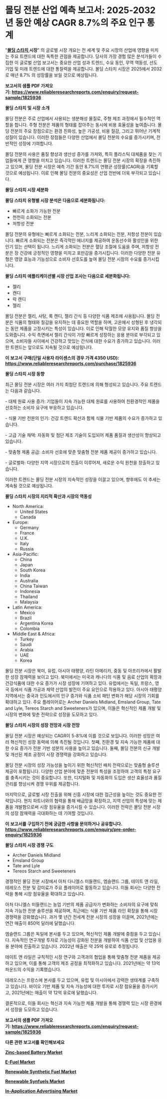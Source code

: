 <p><h1>몰딩 전분 산업 예측 보고서: 2025-2032년 동안 예상 CAGR 8.7%의 주요 인구 통계</h1></p><p>"<strong><a href="https://www.reliableresearchreports.com/moulding-starch-r1825936?utm_campaign=106&utm_medium=7&utm_source=Github&utm_content=ia&utm_term=18012025&utm_id=moulding-starch">몰딩 스타치&nbsp;</a></strong><strong>시장</strong>" 의 글로벌 시장 개요는 전 세계 및 주요 시장의 산업에 영향을 미치는 주요 트렌드에 대한 독특한 관점을 제공합니다. 당사의 가장 경험 많은 분석가들이 수집한 이 글로벌 산업 보고서는 중요한 산업 성과 트렌드, 수요 동인, 무역 역동성, 선도 기업 및 미래 트렌드에 대한 통찰력을 제공합니다. 몰딩 스타치 시장은 2025에서 2032로 매년 8.7% 의 성장률을 보일 것으로 예상됩니다.&nbsp;</p>
<p><strong>보고서의 샘플 PDF 가져오기:&nbsp;<a href="https://www.reliableresearchreports.com/enquiry/request-sample/1825936?utm_campaign=106&utm_medium=7&utm_source=Github&utm_content=ia&utm_term=18012025&utm_id=moulding-starch">https://www.reliableresearchreports.com/enquiry/request-sample/1825936</a></strong></p>
<p><strong>몰딩 스타치 및 시장 소개</strong></p>
<p><p>몰딩 전분은 주로 산업에서 사용되는 생분해성 물질로, 주형 제조 과정에서 필수적인 역할을 합니다. 주형 전분은 제품의 형태를 잡아주는 동시에 비용 효율성을 높여줍니다. 몰딩 전분의 주요 장점으로는 환경 친화성, 높은 가공성, 비용 절감, 그리고 뛰어난 기계적 성질이 있습니다. 이러한 장점들은 다양한 산업에서 몰딩 전분의 수요를 증가시키며, 전반적인 성장에 기여합니다.</p><p>몰딩 전분의 사용은 품질 향상과 생산성 증가를 가져와, 특히 플라스틱 대체품을 찾는 기업들에게 큰 영향을 미치고 있습니다. 이러한 트렌드는 몰딩 전분 시장의 확장을 촉진하고 있으며, 몰딩 전분 시장은 예측 기간 동안 8.7%의 연평균 성장률(CAGR)을 기록할 것으로 예상됩니다. 이로 인해 몰딩 전분의 중요성은 산업 전반에 더욱 부각되고 있습니다.</p></p>
<p><strong>몰딩 스타치 시장 세분화</strong></p>
<p><strong>몰딩 스타치 유형별 시장 분석은 다음으로 세분화됩니다:</strong></p>
<p><ul><li>빠르게 소화가 가능한 전분</li><li>천천히 소화되는 전분</li><li>저항성 전분</li></ul></p>
<p><p>몰딩 전분의 유형에는 빠르게 소화되는 전분, 느리게 소화되는 전분, 저항성 전분이 있습니다. 빠르게 소화되는 전분은 즉각적인 에너지를 제공하여 운동선수와 활성인을 위한 인기 있는 선택이 됩니다. 느리게 소화되는 전분은 혈당 조절에 도움을 주며, 저항성 전분은 장 건강에 긍정적인 영향을 미치고 포만감을 증가시킵니다. 이러한 다양한 전분 유형은 영양 효능과 기능성으로 소비자 선호도를 높여 몰딩 전분 시장의 수요를 증가시킵니다.</p></p>
<p><strong>몰딩 스타치 애플리케이션별 시장 산업 조사는 다음으로 세분화됩니다:</strong></p>
<p><ul><li>젤리</li><li>캔디</li><li>락 캔디</li><li>젤리</li></ul></p>
<p><p>몰딩 전분은 젤리, 사탕, 록 캔디, 젤리 간식 등 다양한 식품 제조에 사용됩니다. 몰딩 전분은 식품의 형태와 질감을 유지하는 데 중요한 역할을 하며, 고온에서 성형된 후 냉각되는 동안 제품을 고정시키는 특성이 있습니다. 이로 인해 탁월한 모양 유지와 품질 향상을 도와줍니다. 수익 측면에서 젤리 간식이 가장 빠르게 성장하는 응용 분야로 부각되고 있으며, 소비자들 사이에서 건강하고 맛있는 간식에 대한 수요가 증가하고 있습니다. 이러한 트렌드는 앞으로도 지속될 것으로 예상됩니다.</p></p>
<p><strong>이 보고서 구매(단일 사용자 라이센스의 경우 가격 4350 USD): <a href="https://www.reliableresearchreports.com/purchase/1825936?utm_campaign=106&utm_medium=7&utm_source=Github&utm_content=ia&utm_term=18012025&utm_id=moulding-starch">https://www.reliableresearchreports.com/purchase/1825936</a></strong></p>
<p><strong>몰딩 스타치 시장 동향</strong></p>
<p><p>최근 몰딩 전분 시장은 여러 가지 최첨단 트렌드에 의해 형성되고 있습니다. 주요 트렌드는 다음과 같습니다.</p><p>- 대체 원료 사용 증가: 기업들이 지속 가능한 대체 원료를 사용하여 친환경적인 제품을 선호하는 소비자 요구에 부응하고 있습니다.</p><p>- 식물 기반 전분의 인기: 건강 트렌드 확산과 함께 식물 기반 제품의 수요가 증가하고 있습니다.</p><p>- 고급 기술 채택: 자동화 및 첨단 제조 기술이 도입되어 제품 품질과 생산성이 향상되고 있습니다.</p><p>- 맞춤형 제품 공급: 소비자 선호에 맞춘 맞춤형 전분 제품 제공이 증가하고 있습니다.</p><p>- 글로벌화: 다양한 지역 시장으로의 진출이 이루어져, 새로운 수익 원천을 창출하고 있습니다.</p><p>이러한 트렌드는 몰딩 전분 시장의 지속적인 성장을 이끌고 있으며, 향후에도 이 추세는 계속될 것으로 예상됩니다.</p></p>
<p><strong>몰딩 스타치 시장의 지리적 확산과 시장의 역동성</strong></p>
<p><ul>
    <li>
        North America:
        <ul>
            <li>United States</li>
            <li>Canada</li>
        </ul>
    </li>
    <li>
        Europe:
        <ul>
            <li>Germany</li>
            <li>France</li>
            <li>U.K.</li>
            <li>Italy</li>
            <li>Russia</li>
        </ul>
    </li>
    <li>
        Asia-Pacific:
        <ul>
            <li>China</li>
            <li>Japan</li>
            <li>South Korea</li>
            <li>India</li>
            <li>Australia</li>
            <li>China Taiwan</li>
            <li>Indonesia</li>
            <li>Thailand</li>
            <li>Malaysia</li>
        </ul>
    </li>
    <li>
        Latin America:
        <ul>
            <li>Mexico</li>
            <li>Brazil</li>
            <li>Argentina Korea</li>
            <li>Colombia</li>
        </ul>
    </li>
    <li>
        Middle East & Africa:
        <ul>
            <li>Turkey</li>
            <li>Saudi</li>
            <li>Arabia</li>
            <li>UAE</li>
            <li>Korea</li>
        </ul>
    </li>
    </ul></p>
<p><p>몰딩 전분 시장은 북미, 유럽, 아시아 태평양, 라틴 아메리카, 중동 및 아프리카에서 활발한 성장 잠재력을 보이고 있다. 북미에서는 미국과 캐나다의 식품 및 음료 산업의 확장과 건강식품에 대한 수요 증가가 시장 성장에 기여하고 있다. 유럽에서는 독일, 프랑스, 영국 등에서 식품 가공과 제약 산업의 발전이 주요 요인으로 작용하고 있다. 아시아 태평양 지역에서는 중국과 인도에서의 인구 증가와 식품 소비 패턴 변화가 해당 시장의 기회를 확대하고 있다. 주요 플레이어로는 Archer Daniels Midland, Emsland Group, Tate and Lyle, Tereos Starch and Sweeteners가 있으며, 이들은 혁신적인 제품 개발 및 시장의 변화에 맞춘 전략으로 성장을 도모하고 있다.</p></p>
<p><strong>몰딩 스타치 시장의 성장 전망과 시장 전망</strong></p>
<p><p>몰딩 전분 시장은 예상되는 CAGR이 5-8%에 이를 것으로 보입니다. 이러한 성장은 여러 혁신적인 성장 동력에 의해 촉진될 것입니다. 첫째, 친환경 및 지속 가능한 제품에 대한 수요 증가가 전분 기반 성분의 사용을 높이고 있습니다. 둘째, 몰딩 전분의 신규 개발 및 개선된 제조 공정이 시장 경쟁력을 강화하고 있습니다.</p><p>몰딩 전분 시장의 성장 가능성을 높이기 위한 혁신적인 배치 전략으로는 맞춤형 솔루션 제공이 포함됩니다. 다양한 산업 분야에 맞춘 전분의 특성을 조정하여 고객의 특정 요구를 충족시키는 것이 중요합니다. 또한, 디지털화 및 자동화의 도입은 생산 효율성과 품질 관리를 향상시켜 경쟁 우위를 제공합니다.</p><p>마지막으로, 글로벌 시장 진출을 위해 신흥 시장에 대한 접근성을 높이는 것도 중요한 전략입니다. 현지 파트너와의 협력을 통해 배급망을 확장하고, 지역 산업의 특성에 맞는 제품을 개발함으로써 시장 점유율을 증가시킬 수 있습니다. 이러한 전략은 몰딩 전분 시장의 성장 잠재력을 극대화하는 데 기여할 것입니다.</p></p>
<p><strong>이 보고서를 구입하기 전에 궁금한 사항을 문의하거나 공유합니다. <a href="https://www.reliableresearchreports.com/enquiry/pre-order-enquiry/1825936?utm_campaign=106&utm_medium=7&utm_source=Github&utm_content=ia&utm_term=18012025&utm_id=moulding-starch">https://www.reliableresearchreports.com/enquiry/pre-order-enquiry/1825936</a></strong></p>
<p><strong>몰딩 스타치 시장 경쟁 구도</strong></p>
<p><ul><li>Archer Daniels Midland</li><li>Emsland Group</li><li>Tate and Lyle</li><li>Tereos Starch and Sweeteners</li></ul></p>
<p><p>경쟁적인 몰딩 전분 시장에서 아처 다니엘스 미들랜드, 엠슬랜드 그룹, 테이트 앤 라일, 테레오스 전분 및 감미료가 주요 플레이어로 활동하고 있습니다. 이들 회사는 다양한 전략을 통해 시장 점유율을 확대하고 있습니다.</p><p>아처 다니엘스 미들랜드는 농업 기반의 제품 공급자가 변화하는 소비자의 요구에 맞춰 지속 가능한 전분 솔루션을 제공하며, 최근에는 식물 기반 제품 라인 확장을 통해 시장 경쟁력을 강화했습니다. 과거 몇 년간 전세계 전분 시장의 성장을 이끌며, 2021년에는 연간 매출이 850억 달러에 달했습니다.</p><p>엠슬랜드 그룹은 독일에 본사를 두고 있으며, 혁신적인 제품 개발에 중점을 두고 있습니다. 지속적인 연구개발 투자로 기능성이 강화된 전분을 개발하여 식품 산업 및 산업용 응용 분야에 진출하고 있습니다. 2022년 매출은 약 25억 유로로 추정됩니다.</p><p>테이트 앤 라일은 규칙적인 시장 연구와 고객과의 협업을 통해 맞춤형 전분 제품을 제공하고 있으며, 이를 통해 고객의 제조 공정을 최적화하고 있습니다. 2021년에는 약 13억 파운드의 수익을 기록했습니다.</p><p>테레오스는 프랑스에 본사를 두고 있으며, 유럽 및 아시아에서 강력한 생태계를 구축하고 있습니다. 바이오 기반 제품 및 지속 가능성에 대한 투자로 시장 점유율을 증가시키고, 2021년에는 매출이 약 12억 유로에 달했습니다.</p><p>결론적으로, 이들 회사는 혁신과 지속 가능한 제품 개발을 통해 경쟁력 있는 시장 환경에서 성장을 도모하고 있습니다.</p></p>
<p><strong>보고서의 샘플 PDF 가져오기:&nbsp;<a href="https://www.reliableresearchreports.com/enquiry/request-sample/1825936?utm_campaign=106&utm_medium=7&utm_source=Github&utm_content=ia&utm_term=18012025&utm_id=moulding-starch">https://www.reliableresearchreports.com/enquiry/request-sample/1825936</a></strong></p>
<p><strong></strong></p>
<p><strong></strong></p>
<p><strong></strong></p>
<p><strong></strong></p>
<p><strong>다른 관련 보고서를 확인해보세요</strong></p>
<p><strong><p><a href="https://github.com/stephaniwo144/Market-Research-Report-List-1/blob/main/zinc-based-battery-market.md?utm_campaign=106&utm_medium=7&utm_source=Github&utm_content=ia&utm_term=18012025&utm_id=moulding-starch">Zinc-based Battery Market</a></p><p><a href="https://github.com/DixieGrimes/Market-Research-Report-List-1/blob/main/e-fuel-market.md?utm_campaign=106&utm_medium=7&utm_source=Github&utm_content=ia&utm_term=18012025&utm_id=moulding-starch">E-Fuel Market</a></p><p><a href="https://github.com/ParvinKhatun77/Market-Research-Report-List-1/blob/main/renewable-synthetic-fuel-market.md?utm_campaign=106&utm_medium=7&utm_source=Github&utm_content=ia&utm_term=18012025&utm_id=moulding-starch">Renewable Synthetic Fuel Market</a></p><p><a href="https://github.com/abbislposival/Market-Research-Report-List-1/blob/main/renewable-synfuels-market.md?utm_campaign=106&utm_medium=7&utm_source=Github&utm_content=ia&utm_term=18012025&utm_id=moulding-starch">Renewable Synfuels Market</a></p><p><a href="https://github.com/nathandecarvalho/Market-Research-Report-List-5/blob/main/in-application-advertising-market.md?utm_campaign=106&utm_medium=7&utm_source=Github&utm_content=ia&utm_term=18012025&utm_id=moulding-starch">In-Application Advertising Market</a></p></strong></p>
<p></p>